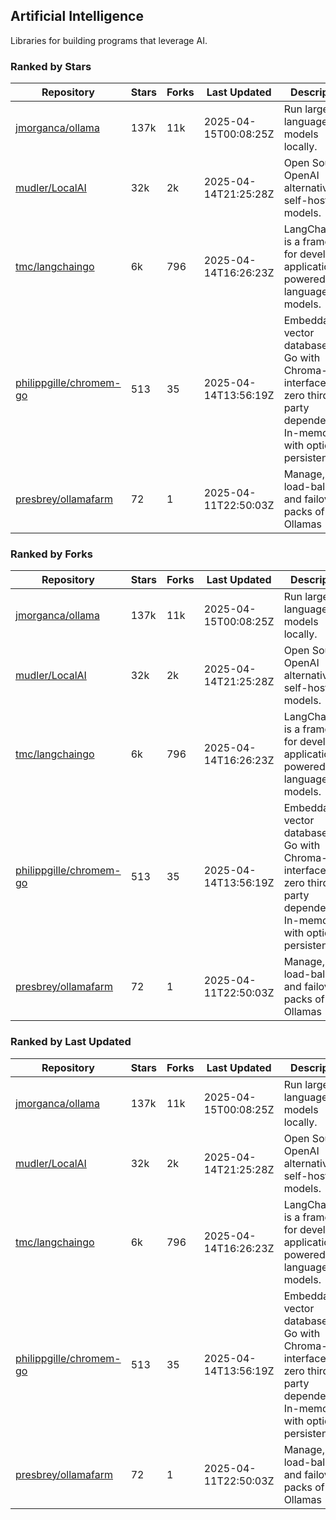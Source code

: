 ## Artificial Intelligence

Libraries for building programs that leverage AI.

### Ranked by Stars

| Repository | Stars | Forks | Last Updated | Description | 
|------------|-------|-------|--------------|-------------|
| [jmorganca/ollama](https://github.com/jmorganca/ollama) | 137k | 11k | 2025-04-15T00:08:25Z |  Run large language models locally. |
| [mudler/LocalAI](https://github.com/mudler/LocalAI) | 32k | 2k | 2025-04-14T21:25:28Z |  Open Source OpenAI alternative, self-host AI models. |
| [tmc/langchaingo](https://github.com/tmc/langchaingo) | 6k | 796 | 2025-04-14T16:26:23Z |  LangChainGo is a framework for developing applications powered by language models. |
| [philippgille/chromem-go](https://github.com/philippgille/chromem-go) | 513 | 35 | 2025-04-14T13:56:19Z |  Embeddable vector database for Go with Chroma-like interface and zero third-party dependencies. In-memory with optional persistence. |
| [presbrey/ollamafarm](https://github.com/presbrey/ollamafarm) | 72 | 1 | 2025-04-11T22:50:03Z |  Manage, load-balance, and failover packs of Ollamas |

### Ranked by Forks

| Repository | Stars | Forks | Last Updated | Description | 
|------------|-------|-------|--------------|-------------|
| [jmorganca/ollama](https://github.com/jmorganca/ollama) | 137k | 11k | 2025-04-15T00:08:25Z |  Run large language models locally. |
| [mudler/LocalAI](https://github.com/mudler/LocalAI) | 32k | 2k | 2025-04-14T21:25:28Z |  Open Source OpenAI alternative, self-host AI models. |
| [tmc/langchaingo](https://github.com/tmc/langchaingo) | 6k | 796 | 2025-04-14T16:26:23Z |  LangChainGo is a framework for developing applications powered by language models. |
| [philippgille/chromem-go](https://github.com/philippgille/chromem-go) | 513 | 35 | 2025-04-14T13:56:19Z |  Embeddable vector database for Go with Chroma-like interface and zero third-party dependencies. In-memory with optional persistence. |
| [presbrey/ollamafarm](https://github.com/presbrey/ollamafarm) | 72 | 1 | 2025-04-11T22:50:03Z |  Manage, load-balance, and failover packs of Ollamas |

### Ranked by Last Updated

| Repository | Stars | Forks | Last Updated | Description | 
|------------|-------|-------|--------------|-------------|
| [jmorganca/ollama](https://github.com/jmorganca/ollama) | 137k | 11k | 2025-04-15T00:08:25Z |  Run large language models locally. |
| [mudler/LocalAI](https://github.com/mudler/LocalAI) | 32k | 2k | 2025-04-14T21:25:28Z |  Open Source OpenAI alternative, self-host AI models. |
| [tmc/langchaingo](https://github.com/tmc/langchaingo) | 6k | 796 | 2025-04-14T16:26:23Z |  LangChainGo is a framework for developing applications powered by language models. |
| [philippgille/chromem-go](https://github.com/philippgille/chromem-go) | 513 | 35 | 2025-04-14T13:56:19Z |  Embeddable vector database for Go with Chroma-like interface and zero third-party dependencies. In-memory with optional persistence. |
| [presbrey/ollamafarm](https://github.com/presbrey/ollamafarm) | 72 | 1 | 2025-04-11T22:50:03Z |  Manage, load-balance, and failover packs of Ollamas |

